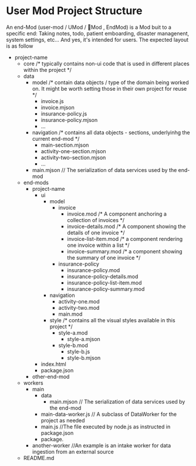 # User Mod Project Structure

An end-Mod (user-mod / UMod / 🫵Mod , EndMod) is a Mod buit to a specific end: Taking notes, todo, patient emboarding, disaster managenent, system settings, etc... And yes, it's intended for users. The expected layout is as follow

- project-name
    - core /* typically contains non-ui code that is used in different places within the project */
    - data
        - model /* contain  data objects / type of the domain being worked on. It might be worth setting those in their own project for reuse */
            - invoice.js
            - invoice.mjson
            - insurance-policy.js
            - insurance-policy.mjson
            - ...
        - navigation /* contains all data objects - sections, underlyinhg the current end-mod */
            - main-section.mjson
            - activity-one-section.mjson
            - activity-two-section.mjson
            - ...
        - main.mjson // The serialization of data services used by the end-mod 
    - end-mods
        - project-name
            - ui
                - model
                    - invoice
                        - invoice.mod /* A component anchoring a collection of invoices */
                        - invoice-details.mod /* A component showing the details of one invoice */
                        - invoice-list-item.mod /* a component rendering one invoice within a list */
                        - invoice-summary.mod /* a component showing the summary of one invoice */
                    - insurance-policy
                        - insurance-policy.mod
                        - insurance-policy-details.mod
                        - insurance-policy-list-item.mod
                        - insurance-policy-summary.mod
                - navigation
                    - activity-one.mod
                    - activity-two.mod
                    - main.mod
                - style /* contains all the visual styles available in this project */
                    - style-a.mod
                        - style-a.mjson
                    - style-b.mod
                        - style-b.js
                        - style-b.mjson
            - index.html
            - package.json
        - other-end-mod
    - workers
        - main
            - data 
                - main.mjson // The serialization of data services used by the end-mod 
            - main-data-worker.js // A subclass of DataWorker for the project as needed
            - main.js //The file executed by node.js as instructed in package.json
            - package.
        - another-worker //An example is an intake worker for data ingestion from an external source
  - README.md
